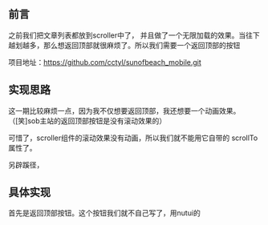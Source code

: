## 前言

之前我们把文章列表都放到scroller中了， 并且做了一个无限加载的效果。当往下越划越多，那么想返回顶部就很麻烦了。所以我们需要一个返回顶部的按钮

项目地址：https://github.com/cctyl/sunofbeach_mobile.git

## 实现思路

这一期比较麻烦一点，因为我不仅想要返回顶部，我还想要一个动画效果。（[笑]sob主站的返回顶部按钮是没有滚动效果的）

可惜了，scroller组件的滚动效果没有动画，所以我们就不能用它自带的 scrollTo属性了。

另辟蹊径，



## 具体实现

首先是返回顶部按钮。这个按钮我们就不自己写了，用nutui的